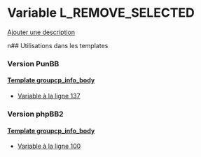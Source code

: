 # Variable L_REMOVE_SELECTED
[Ajouter une description](https://fa-tvars.appspot.com/L_REMOVE_SELECTED)

n## Utilisations dans les templates

### Version PunBB

#### [Template groupcp_info_body](punbb/groupcp_info_body.md)
* [Variable à la ligne 137](../punbb/groupcp_info_body.tpl#L137)

### Version phpBB2

#### [Template groupcp_info_body](subsilver/groupcp_info_body.md)
* [Variable à la ligne 100](../subsilver/groupcp_info_body.tpl#L100)